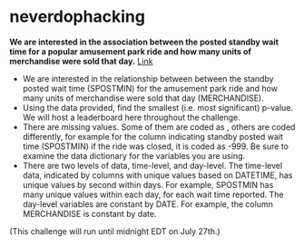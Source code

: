 # neverdophacking

**We are interested in the association between the posted standby wait time for a popular amusement park ride and how many units of merchandise were sold that day.** [Link](http://phackathon.netlify.com/
) 

* We are interested in the relationship between between the standby posted wait time (SPOSTMIN) for the amusement park ride and how many units of merchandise were sold that day (MERCHANDISE).
* Using the data provided, find the smallest (i.e. most significant) p-value. We will host a leaderboard here throughout the challenge.
* There are missing values. Some of them are coded as <NA>, others are coded differently, for example for the column indicating standby posted wait time (SPOSTMIN) if the ride was closed, it is coded as -999. Be sure to examine the data dictionary for the variables you are using.
* There are two levels of data, time-level, and day-level. The time-level data, indicated by columns with unique values based on DATETIME, has unique values by second within days. For example, SPOSTMIN has many unique values within each day, for each wait time reported. The day-level variables are constant by DATE. For example, the column MERCHANDISE is constant by date.

(This challenge will run until midnight EDT on July 27th.)
